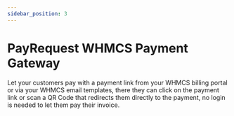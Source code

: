 ```yaml
---
sidebar_position: 3
---
```


# PayRequest WHMCS Payment Gateway

Let your customers pay with a payment link from your WHMCS billing portal or via your WHMCS email templates, there they can click on the payment link or scan a QR Code that redirects them directly to the payment, no login is needed to let them pay their invoice.

